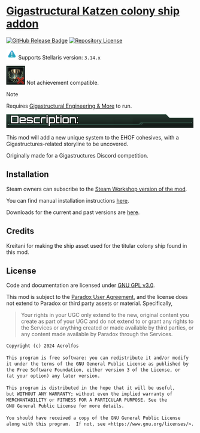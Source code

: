 # [Gigastructural Katzen colony ship addon](https://steamcommunity.com/sharedfiles/filedetails/?id=2562393169)

<!---[![Stellaris Mod Deploy Action Status](https://github.com/aerolfos/giga_colonyship/actions/workflows/deployStellarisMod.yml/badge.svg)](https://github.com/aerolfos/giga_colonyship/actions/workflows/deployStellarisMod.yml)--->
[![GitHub Release Badge](https://img.shields.io/github/v/release/aerolfos/giga_colonyship?logo=github&style=flat)](https://github.com/Aerolfos/giga_colonyship/releases/latest)
[![Repository License](https://img.shields.io/github/license/aerolfos/giga_colonyship?style=flat&color=brightgreen)](LICENSE)
<!---[![Discord](https://img.shields.io/discord/739835273969664050?style=flat&label=Discord&logo=discord&logoColor=white&color=7289DA)](https://discord.com/invite/xUrG9wh)--->

![Blue Triangle](https://raw.githubusercontent.com/Aerolfos/stellaris_mod_deploy_action/main/assets/blue_caution_triangle.png) Supports Stellaris version: `3.14.x`

![No Achievement Icon](https://raw.githubusercontent.com/Aerolfos/stellaris_mod_deploy_action/main/assets/not_victorious_small.png) Not achievement compatible.


> [!NOTE]
> Requires [Gigastructural Engineering & More](https://steamcommunity.com/sharedfiles/filedetails/?id=1121692237) to run.

![Description:](https://raw.githubusercontent.com/Aerolfos/stellaris_mod_deploy_action/main/assets/header_description_1.png)

This mod will add a new unique system to the EHOF cohesives, with a Gigastructures-related storyline to be uncovered.

Originally made for a Gigastructures Discord competition.

## Installation
Steam owners can subscribe to the [Steam Workshop version of the mod](https://steamcommunity.com/sharedfiles/filedetails/?id=2562393169).

You can find manual installation instructions [here](https://github.com/Aerolfos/stellaris_mod_deploy_action/wiki/Mod-Installation).

Downloads for the current and past versions are [here](https://github.com/Aerolfos/giga_colonyship/releases).

## Credits
Kreitani for making the ship asset used for the titular colony ship found in this mod.

## License
Code and documentation are licensed under [GNU GPL v3.0](LICENSE). 

This mod is subject to the [Paradox User Agreement](https://legal.paradoxplaza.com/eula), and the license does not extend to Paradox or third party assets or material. Specifically,

> Your rights in your UGC only extend to the new, original content you create as part of your UGC and do not extend to or grant any rights to the Services or anything created or made available by third parties, or any content made available by Paradox through the Services.

    Copyright (c) 2024 Aerolfos

    This program is free software: you can redistribute it and/or modify
    it under the terms of the GNU General Public License as published by
    the Free Software Foundation, either version 3 of the License, or
    (at your option) any later version.

    This program is distributed in the hope that it will be useful,
    but WITHOUT ANY WARRANTY; without even the implied warranty of
    MERCHANTABILITY or FITNESS FOR A PARTICULAR PURPOSE. See the
    GNU General Public License for more details.

    You should have received a copy of the GNU General Public License
    along with this program.  If not, see <https://www.gnu.org/licenses/>.
